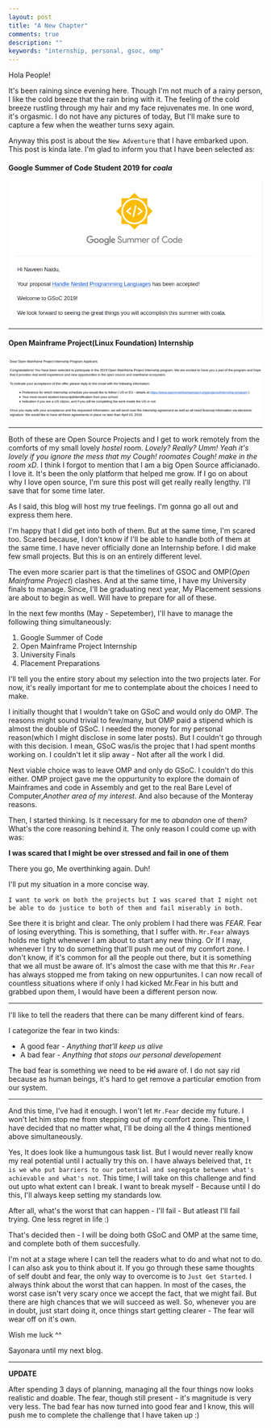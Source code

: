 ```yaml
---
layout: post
title: "A New Chapter"
comments: true
description: ""
keywords: "internship, personal, gsoc, omp"
---
```


Hola People!

It's been raining since evening here. Though I'm not much of a rainy person, I 
like the cold breeze that the rain bring with it. The feeling of the
cold breeze rustling through my hair and my face rejuvenates me. In one word, it's
orgasmic. I do not have any pictures of today, But I'll make sure to capture
a few when the weather turns sexy again.



Anyway this post is about the `New Adventure` that I have embarked upon. This post is
kinda late. I'm glad to inform you that I have been selected as:
#### **Google Summer of Code Student 2019 for *coala***
![GSoC Acceptance](/assets/images/2-new-chapter/gsoc-acceptance.png)

-------------------------------------------------------------------------------

#### **Open Mainframe Project(Linux Foundation) Internship**
![GSoC Acceptance](/assets/images/2-new-chapter/omp-acceptance.png)


-------------------------------------------------------------------------------

Both of these are Open Source Projects and I get to work remotely from the 
comforts of my small lovely *hostel* room. *Lovely? Really? Umm! Yeah it's lovely
if you ignore the mess that my Cough! roomates Cough! make in the room xD*.
I think I forgot to mention that I am a big Open Source afficianado. I love it.
It's been the only platform that helped me grow. If I go on about why I love open
source, I'm sure this post will get really really lengthy. I'll save that for
some time later.

As I said, this blog will host my true feelings. I'm gonna go all out and express
them here.

I'm happy that I did get into both of them. But at the same time, I'm scared too.
Scared because, I don't know if I'll be able to handle both of them at the same time.
I have never officially done an Internship before. I did make few small projects.
But this is on an entirely different level. 

The even more scarier part is that the timelines of GSOC and OMP(*Open Mainframe Project*)
clashes. And at the same time, I have my University finals to manage. Since,
I'll be graduating next year, My Placement sessions are about to begin as well.
Will have to prepare for all of these.

In the next few months (May - Sepetember), I'll have to manage the
following thing simultaneously:
1. Google Summer of Code
2. Open Mainframe Project Internship
3. University Finals
4. Placement Preparations

I'll tell you the entire story about my selection into the two projects later.
For now, it's really important for me to contemplate about the choices I need to make. 

I initially thought that I wouldn't take on GSoC and would only do OMP. The reasons
might sound trivial to few/many, but OMP paid a stipend which is almost the double of
GSoC. I needed the money for my personal reason(which I might disclose in some later posts).
But I couldn't go through with this decision. I mean, GSoC was/is the projec that I had
spent months working on. I couldn't let it slip away - Not after all the work I did.

Next viable choice was to leave OMP and only do GSoC. I couldn't do this either.
OMP project gave me the oppurtunity to explore the domain of Mainframes 
and code in Assembly and get to the real Bare Level of Computer,*Another area
of my interest*. And also because of the Monteray reasons.

Then, I started thinking. Is it necessary for me to *abandon* one of them? 
What's the core reasoning behind it. The only reason I could come up with was:

**I was scared that I might be over stressed and fail in one of them**

There you go, Me overthinking again. Duh!

I'll put my situation in a more concise way.
```
I want to work on both the projects but I was scared that I might not 
be able to do justice to both of them and fail miserably in both.
``` 

See there it is bright and clear. The only problem I had there was *FEAR*. Fear
of losing everything. This is something, that I suffer with. `Mr.Fear` always 
holds me tight whenever I am about to start any new thing. Or If I may, 
whenever I try to do something that'll push me out of my comfort zone. I don't
know, if it's common for all the people out there, but it is something that we
all must be aware of. It's almost the case with me that this `Mr.Fear` has 
always stopped me from taking on new oppurtunites. I can now recall of countless
situations where if only I had kicked Mr.Fear in his butt and grabbed upon them,
I would have been a different person now.

-----
I'll like to tell the readers that there can be many different kind of fears.

I categorize the fear in two kinds:
* A good fear - *Anything that'll keep us alive*
* A bad fear  - *Anything that stops our personal developement*

The bad fear is something we need to be ~~rid~~ aware of. I do not say rid because
as human beings, it's hard to get remove a particular emotion from our system.

----

And this time, I've had it enough. I won't let `Mr.Fear` decide my future. I won't
let him stop me from stepping out of my comfort zone. This time, I have decided 
that no matter what, I'll be doing all the 4 things mentioned above simultaneously.

Yes, It does look like a humungous task list. But I would never really know my 
real potential until I actually try this on. I have always beleived that,
`It is we who put barriers to our potential and segregate between what's
achievable and what's not`. This time, I will take on this challenge and find
out upto what extent can I break. I want to break myself - Because until I do
this, I'll always keep setting my standards low.

After all, what's the worst that can happen - I'll fail - But atleast I'll fail
trying. One less regret in life :)


That's decided then - I will be doing both GSoC and OMP at the same time, and 
complete both of them succesfully.

I'm not at a stage where I can tell the readers what to do and what not to do. I
can also ask you to think about it. If you go through these same thoughts of
self doubt and fear, the only way to overcome is to `Just Get Started`. I always
think about the worst that can happen. In most of the cases, the worst case isn't
very scary once we accept the fact, that we might fail. But there are high chances
that we will succeed as well. So, whenever you are in doubt, just start doing it,
once things start getting clearer - The fear will wear off on it's own.

Wish me luck ^^

Sayonara until my next blog.

-------------------------------------------------------------------------------

**UPDATE**

After spending 3 days of planning, managing all the four things now looks realistic
and doable. The fear, though still present - it's magnitude is very very less.
The bad fear has now turned into good fear and I know, this will push me to complete
the challenge that I have taken up :)

